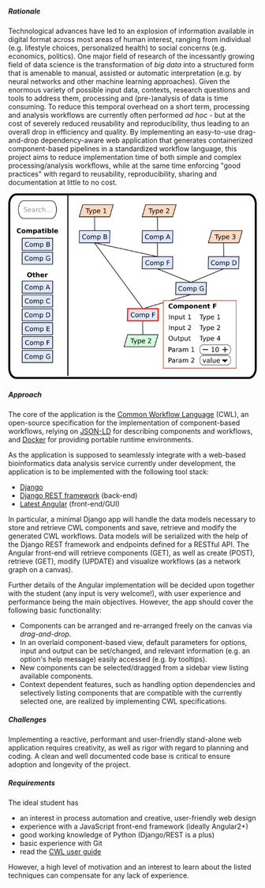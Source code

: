 ##### Rationale
Technological advances have led to an explosion of information available in digital format across 
most areas of human interest, ranging from individual (e.g. lifestyle choices, personalized health) 
to social concerns (e.g. economics, politics). One major field of research of the incessantly 
growing field of data science is the transformation of _big data_ into a structured form that is 
amenable to manual, assisted or automatic interpretation (e.g. by neural networks and other machine 
learning approaches). Given the enormous variety of possible input data, contexts, research 
questions and tools to address them, processing and (pre-)analysis of data is time consuming. To 
reduce this temporal overhead on a short term, processing and analysis workflows are currently often 
performed _ad hoc_ - but at the cost of severely reduced reusability and reproducibility, thus 
leading to an overall drop in efficiency and quality. By implementing an easy-to-use drag-and-drop 
dependency-aware web application that generates containerized component-based pipelines in a 
standardized workflow language, this project aims to reduce implementation time of both simple and 
complex processing/analysis workflows, while at the same time enforcing "good practices" with regard 
to reusability, reproducibility, sharing and documentation at little to no cost.

![CWL workflow creator prototype](data/projects/images/cwl-workflow-creater_canvas.png)

##### Approach
The core of the application is the [Common Workflow 
Language](https://github.com/common-workflow-language/common-workflow-language) (CWL), an 
open-source specification for the implementation of component-based workflows, relying on 
[JSON-LD](http://json-ld.org) for describing components and workflows, and 
[Docker](https://www.docker.com/) for providing portable runtime environments.

As the application is supposed to seamlessly integrate with a web-based bioinformatics data analysis 
service currently under development, the application is to be implemented with the following tool 
stack:

- [Django](https://www.djangoproject.com/)
- [Django REST framework](http://www.django-rest-framework.org/) (back-end)
- [Latest Angular](https://angular.io/) (front-end/GUI) 

In particular, a minimal Django app will handle the data models necessary to store and retrieve CWL 
components and save, retrieve and modify the generated CWL workflows. Data models will be serialized 
with the help of the Django REST framework and endpoints defined for a RESTful API. The Angular 
front-end will retrieve components (GET), as well as create (POST), retrieve (GET), modify (UPDATE) 
and visualize workflows (as a network graph on a canvas).

Further details of the Angular implementation will be decided upon together with the student (any 
input is very welcome!), with user experience and performance being the main objectives. However, 
the app should cover the following basic functionality:

- Components can be arranged and re-arranged freely on the canvas via _drag-and-drop_.
- In an overlaid component-based view, default parameters for options, input and output can be 
  set/changed, and relevant information (e.g. an option's help message) easily accessed (e.g. by 
  tooltips).
- New components can be selected/dragged from a sidebar view listing available components.
- Context dependent features, such as handling option dependencies and selectively listing 
  components that are compatible with the currently selected one, are realized by implementing CWL 
  specifications.

##### Challenges
Implementing a reactive, performant and user-friendly stand-alone web application requires 
creativity, as well as rigor with regard to planning and coding. A clean and well documented code 
base is critical to ensure adoption and longevity of the project.

##### Requirements
The ideal student has

- an interest in process automation and creative, user-friendly web design
- experience with a JavaScript front-end framework (ideally Angular2+)
- good working knowledge of Python (Django/REST is a plus)
- basic experience with Git
- read the [CWL user guide](http://www.commonwl.org/v1.0/UserGuide.html)

However, a high level of motivation and an interest to learn about the listed techniques can 
compensate for any lack of experience.
